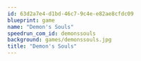 ```yaml
---
id: 63d2a7e4-d1bd-46c7-9c4e-e82ae8cfdc09
blueprint: game
name: "Demon's Souls"
speedrun_com_id: demonssouls
background: games/demonssouls.jpg
title: "Demon's Souls"
---
```

